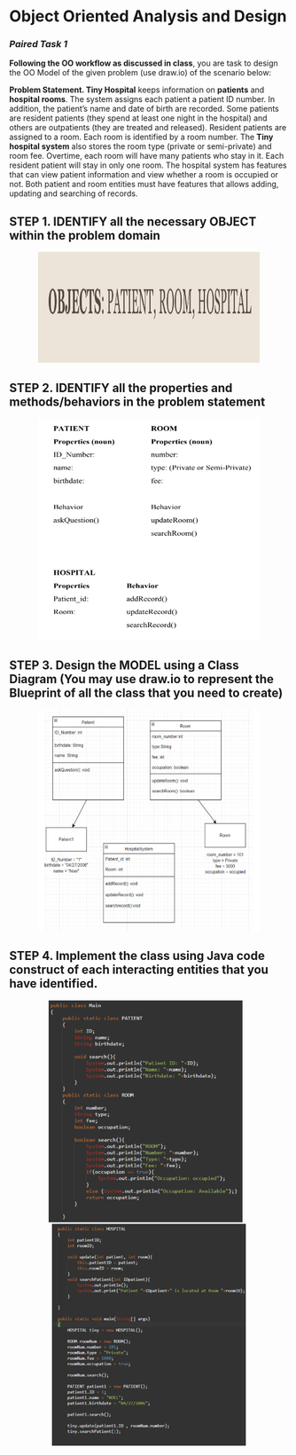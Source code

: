 # **Object Oriented Analysis and Design**
### *Paired Task 1*
**Following the OO workflow as discussed in class**, you are task to design the OO Model of the given problem (use draw.io) of the scenario below:  

**Problem Statement. Tiny Hospital** keeps information on **patients** and **hospital rooms**. The system assigns each patient a patient ID number. In addition, the patient’s name and date of birth are recorded. Some patients are resident patients (they spend at least one night in the hospital) and others are outpatients (they are treated and released). Resident patients are assigned to a room. Each room is identified by a room number. The **Tiny hospital system** also stores the room type (private or semi-private) and room fee. Overtime, each room will have many patients who stay in it. Each resident patient will stay in only one room. The hospital system has features that can view patient information and view whether a room is occupied or not. Both patient and room entities must have features that allows adding, updating and searching of records.

## **STEP 1.** IDENTIFY all the necessary OBJECT within the problem domain  

<p align="center">
  <img src= "https://github.com/NoelJustine/7OOP-PORTFOLIO/blob/6db5096d42e2de54c7a53e3901ffd8fb63b40f66/MIDTERM/Lab1/image/step1.png" width="400" height="200" />
</p>

## **STEP 2.** IDENTIFY all the properties and methods/behaviors in the problem statement

<p align="center">
  <img src="https://github.com/NoelJustine/7OOP-PORTFOLIO/blob/main/MIDTERM/Lab1/image/step2.png" width="400" height="400"/>
</p>

## **STEP 3.** Design the MODEL using a Class Diagram (You may use draw.io to represent the Blueprint of all the class that you need to create)  

<p align="center">
  <img src="https://github.com/NoelJustine/7OOP-PORTFOLIO/blob/main/MIDTERM/Lab1/image/step3.png" width="400" height="400"/>
</p>

## **STEP 4.** Implement the class using Java code construct of each interacting entities that you have identified.

<p align="center">
  <img src="https://github.com/NoelJustine/7OOP-PORTFOLIO/blob/main/MIDTERM/Lab1/image/step4.1.png" width="350" height="400"/>
  &nbsp;&nbsp;
  <img src="https://github.com/NoelJustine/7OOP-PORTFOLIO/blob/main/MIDTERM/Lab1/image/step4.2.png" width="350" height="400"/>
</p>


